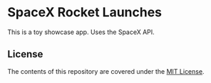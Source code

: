# SpaceX Rocket Launches

This is a toy showcase app. Uses the SpaceX API.

## License

The contents of this repository are covered under the [MIT License](LICENSE).
